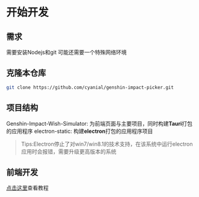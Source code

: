 # 开始开发

## 需求

需要安装Nodejs和git
可能还需要一个特殊网络环境

## 克隆本仓库

```bash
git clone https://github.com/cyanial/genshin-impact-picker.git
```

## 项目结构

Genshin-Impact-Wish-Simulator: 为前端页面与主要项目，同时构建**Tauri**打包的应用程序
electron-static: 构建**electron**打包的应用程序项目

> Tips:Electron停止了对win7/win8.1的技术支持，在该系统中运行electron应用时会报错，需要升级更高版本的系统

## 前端开发

[点击这里](frontend.md)查看教程
